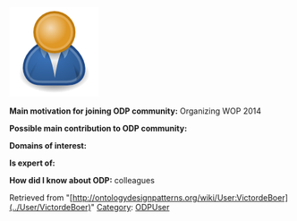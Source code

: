 [![Image:ODPUser.png](../images/a/a6/ODPUser.png)](../Image/ODPUser.png "Image:ODPUser.png")




  





__Main motivation for joining ODP community:__ Organizing WOP 2014


__Possible main contribution to ODP community:__


__Domains of interest:__


  



__Is expert of:__


  

__How did I know about ODP:__ colleagues






Retrieved from "[http://ontologydesignpatterns.org/wiki/User:VictordeBoer](../User/VictordeBoer)"
 [Category](http://ontologydesignpatterns.org/wiki/Special:Categories "Special:Categories"): [ODPUser](../Category/ODPUser "Category:ODPUser")